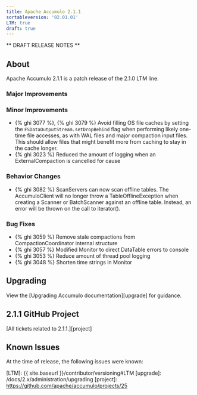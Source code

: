 ```yaml
---
title: Apache Accumulo 2.1.1
sortableversion: '02.01.01'
LTM: true
draft: true
---
```


** DRAFT RELEASE NOTES **

## About

Apache Accumulo 2.1.1 is a patch release of the 2.1.0 LTM line. 

### Major Improvements

### Minor Improvements

* {% ghi 3077 %}, {% ghi 3079 %} Avoid filling OS file caches by setting the
  `FSDataOutputStream.setDropBehind` flag when performing likely one-time file
  accesses, as with WAL files and major compaction input files. This should allow
  files that might benefit more from caching to stay in the cache longer.
* {% ghi 3023 %} Reduced the amount of logging when an ExternalCompaction is cancelled for cause

### Behavior Changes

* {% ghi 3082 %} ScanServers can now scan offline tables. The AccumuloClient will no longer
  throw a TableOfflineException when creating a Scanner or BatchScanner against an offline table.
  Instead, an error will be thrown on the call to iterator().

### Bug Fixes

* {% ghi 3059 %} Remove stale compactions from CompactionCoordinator internal structure
* {% ghi 3057 %} Modified Monitor to direct DataTable errors to console
* {% ghi 3053 %} Reduce amount of thread pool logging
* {% ghi 3048 %} Shorten time strings in Monitor

## Upgrading

View the [Upgrading Accumulo documentation][upgrade] for guidance.

## 2.1.1 GitHub Project

[All tickets related to 2.1.1.][project]

## Known Issues

At the time of release, the following issues were known:


[LTM]: {{ site.baseurl }}/contributor/versioning#LTM
[upgrade]: /docs/2.x/administration/upgrading
[project]: https://github.com/apache/accumulo/projects/25

